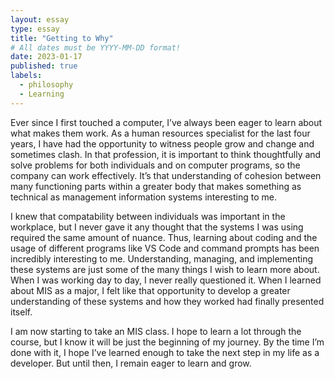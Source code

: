 ```yaml
---
layout: essay
type: essay
title: "Getting to Why"
# All dates must be YYYY-MM-DD format!
date: 2023-01-17
published: true
labels:
  - philosophy
  - Learning
---
```


Ever since I first touched a computer, I’ve always been eager to learn about what makes them work. As a human resources specialist for the last four years, I have had the opportunity to witness people grow and change and sometimes clash. In that profession, it is important to think thoughtfully and solve problems for both individuals and on computer programs, so the company can work effectively. It’s that understanding of cohesion between many functioning parts within a greater body that makes something as technical as management information systems interesting to me.

I knew that compatability between individuals was important in the workplace, but I never gave it any thought that the systems I was using required the same amount of nuance. Thus, learning about coding and the usage of different programs like VS Code and command prompts has been incredibly interesting to me. Understanding, managing, and implementing these systems are just some of the many things I wish to learn more about. When I was working day to day, I never really questioned it. When I learned about MIS as a major, I felt like that opportunity to develop a greater understanding of these systems and how they worked had finally presented itself.

I am now starting to take an MIS class. I hope to learn a lot through the course, but I know it will be just the beginning of my journey. By the time I’m done with it, I hope I’ve learned enough to take the next step in my life as a developer. But until then, I remain eager to learn and grow.
